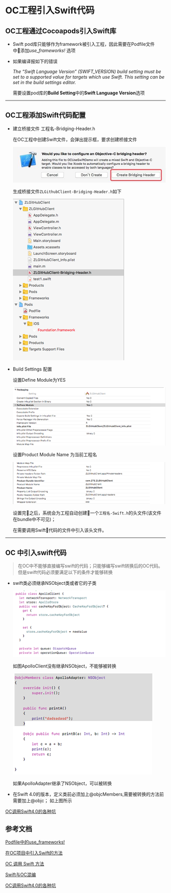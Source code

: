 # OC工程引入Swift代码

## OC工程通过Cocoapods引入Swift库

- Swift pod库只能够作为framework被引入工程，因此需要在Podfile文件中添加*use_frameworks!* 选项

- 如果编译报如下的错误

  *The “Swift Language Version” (SWIFT_VERSION) build setting must be set to a supported value for targets which use Swift. This setting can be set in the build settings editor.*

  需要设置pod库的**Build Setting**中的**Swift Language Version**选项

----

## OC工程添加Swift代码配置

- 建立桥接文件 工程名-Bridging-Header.h
  
  在OC工程中创建Swift文件，会弹出提示框，要求创建桥接文件

  ![桥接文件1][3]

  生成桥接文件`ZLGithubClient-Bridging-Header.h`如下

  ![桥接文件2][4]

- Build Settings 配置

  设置Define Module为YES

  ![Define Module][5]

  设置Product Module Name 为当前工程名

  ![product_module_name][6]

  设置完之后，系统会为工程自动创建一个`工程名-Swift.h`的头文件(该文件在bundle中不可见)；
  
  在需要调用Swift代码的文件中引入该头文件。

----

## OC 中引入swift代码

> 在OC中不能够直接编写swift的代码；只能够编写swift转换后的OC代码。但是swift代码必须要满足以下的条件才能够转换

- swift类必须继承NSObject类或者它的子类
  
  ![OC混编swift][10]

  如图ApolloClient没有继承NSObject，不能够被转换
  
  ![OC混编swift1][11]
  
  如果ApolloAdapter继承了NSObject，可以被转换

- 在Swift 4.0的版本，定义类前必须加上@objcMembers,需要被转换的方法前需要加上@objc； 如上图所示

[OC调用Swift4.0的各种坑][9]


## 参考文档

[Podfile中的use_frameworks!][1]

[在OC项目中引入Swift的方法][2]

[OC 调用 Swift 方法][7]

[Swift与OC混编][8]

[OC调用Swift4.0的各种坑][9]



[1]: https://www.jianshu.com/p/c8dadf10ec98
[2]: https://www.jianshu.com/p/a342fba7f418
[3]: pic/桥接文件1.jpg
[4]: pic/桥接文件2.png
[5]: pic/define_module.png
[6]: pic/product_module_name.png
[7]: https://blog.csdn.net/qin_shi/article/details/82458916
[8]: https://www.jianshu.com/p/69ba19692bae
[9]: https://blog.csdn.net/u012338816/article/details/83176751
[10]: pic/OC混编Swift.png
[11]: pic/OC混编Swift1.png